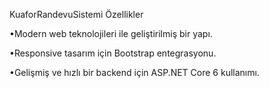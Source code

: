 KuaforRandevuSistemi
Özellikler

•Modern web teknolojileri ile geliştirilmiş bir yapı.

•Responsive tasarım için Bootstrap entegrasyonu.

•Gelişmiş ve hızlı bir backend için ASP.NET Core 6 kullanımı.